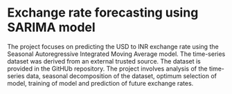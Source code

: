 # Exchange rate forecasting using SARIMA model

The project focuses on predicting the USD to INR exchange rate using the Seasonal Autoregressive Integrated Moving Average model. The time-series dataset was derived from an external trusted source. The dataset is provided in the GitHUb repository. The project involves analysis of the time-series data, seasonal decomposition of the dataset, optimum selection of model, training of model and prediction of future exchange rates.  
